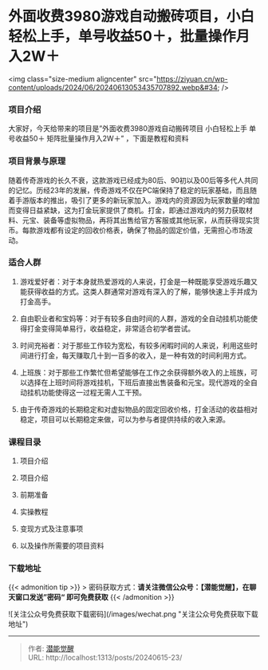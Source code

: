 # 外面收费3980游戏自动搬砖项目，小白轻松上手，单号收益50＋，批量操作月入2W＋


&lt;img class=&#34;size-medium aligncenter&#34; src=&#34;https://ziyuan.cn/wp-content/uploads/2024/06/20240613053435707892.webp&#34; /&gt;

###  项目介绍

大家好，今天给带来的项目是”外面收费3980游戏自动搬砖项目 小白轻松上手 单号收益50＋ 矩阵批量操作月入2W＋” ，下面是教程和资料

###  项目背景与原理

随着传奇游戏的长久不衰，这款游戏已经成为80后、90初以及00后等多代人共同的记忆。历经23年的发展，传奇游戏不仅在PC端保持了稳定的玩家基础，而且随着手游版本的推出，吸引了更多的新玩家加入。游戏内的资源因为玩家数量的增加而变得日益紧缺，这为打金玩家提供了商机。打金，即通过游戏内的努力获取材料、元宝、装备等虚拟物品，再将其出售给官方客服或其他玩家，从而获得现实货币。每款游戏都有设定的回收价格表，确保了物品的固定价值，无需担心市场波动。
###  适合人群

 1. 游戏爱好者：对于本身就热爱游戏的人来说，打金是一种既能享受游戏乐趣又能获得收益的方式。这类人群通常对游戏有深入的了解，能够快速上手并成为打金高手。

 1. 自由职业者和宝妈等：对于有较多自由时间的人群，游戏的全自动挂机功能使得打金变得简单易行，收益稳定，非常适合初学者尝试。

 1. 时间充裕者：对于那些工作较为宽松，有较多闲暇时间的人来说，利用这些时间进行打金，每天赚取几十到一百多的收入，是一种有效的时间利用方式。

 1. 上班族：对于那些工作繁忙但希望能够在工作之余获得额外收入的上班族，可以选择在上班时间将游戏挂机，下班后直接出售装备和元宝。现代游戏的全自动挂机功能使得这一过程无需人工干预。

 1. 由于传奇游戏的长期稳定和对虚拟物品的固定回收价格，打金活动的收益相对稳定，项目可以长期稳定来做，可以为参与者提供持续的收入来源。


###  课程目录

 1. 项目介绍

 1. 项目介绍

 1. 前期准备

 1. 实操教程

 1. 变现方式及注意事项

 1. 以及操作所需要的项目资料



### 下载地址




{{&lt; admonition tip &gt;}}
&gt; 密码获取方式：**请关注微信公众号：【潜能觉醒】，在聊天窗口发送”密码“ 即可免费获取**
{{&lt; /admonition &gt;}}


![关注公众号免费获取下载密码](/images/wechat.png &#34;关注公众号免费获取下载地址&#34;)

---

> 作者: [潜能觉醒](/)  
> URL: http://localhost:1313/posts/20240615-23/  

